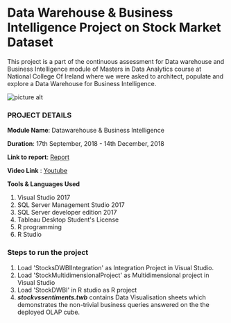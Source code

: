 # Data Warehouse & Business Intelligence Project on Stock Market Dataset

This project is a part of the continuous assessment for Data warehouse and Business Intelligence module of Masters in Data Analytics course at National College Of Ireland where we were asked to architect, populate and explore a Data Warehouse for Business Intelligence.

![picture alt](https://www.vdharam.com/images/projects/stocks_dwbi_wallpaper.jpg "Stock market data warehouse & business intelligence project")

### PROJECT DETAILS
**Module Name**: Datawarehouse & Business Intelligence

**Duration**: 17th September, 2018 - 14th December, 2018

**Link to report**: [Report](https://www.vdharam.com/projects/stocks-datawarehouse-business-intelligence-project/)

**Video Link** : [Youtube](https://www.youtube.com/watch?v=vntE_DJrFcc&list=UU7N60OPxgzD2BhfAF1Uy4QA)

**Tools & Languages Used**
1. Visual Studio 2017
2. SQL Server Management Studio 2017
3. SQL Server developer edition 2017
4. Tableau Desktop Student's License
5. R programming
6. R Studio

### Steps to run the project

1. Load 'StocksDWBIIntegration' as Integration Project in Visual Studio.
2. Load 'StockMultidimensionalProject' as Multidimensional project in Visual Studio
3. Load 'StockDWBI' in R studio as R project
4. ***stockvssentiments.twb*** contains Data Visualisation sheets which demonstrates the non-trivial business queries answered on the the deployed OLAP cube.
